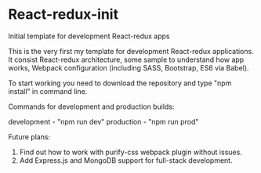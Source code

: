 # React-redux-init
Initial template for development React-redux apps

This is the very first my template for development React-redux applications. 
It consist React-redux architecture, some sample to understand how app works, 
Webpack configuration (including SASS, Bootstrap, ES6 via Babel).

To start working you need to download the repository and type "npm install" in command line.

Commands for development and production builds: 

development - "npm run dev"
production - "npm run prod"


Future plans: 

1) Find out how to work with purify-css webpack plugin without issues.
2) Add Express.js and MongoDB support for full-stack development.



